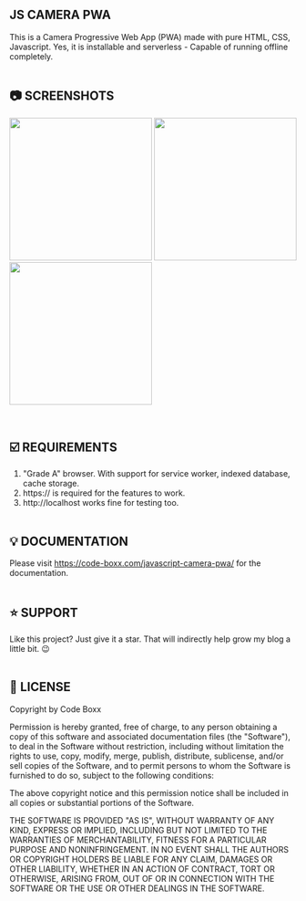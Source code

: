 ## JS CAMERA PWA
This is a Camera Progressive Web App (PWA) made with pure HTML, CSS, Javascript. Yes, it is installable and serverless - Capable of running offline completely.
<br><br>

## :camera: SCREENSHOTS
<p float="left">
  <img width="250" src="https://github.com/code-boxx/js-camera-pwa/blob/main/assets/ss-js-cam-pwa-1.jpg">
  <img width="250" src="https://github.com/code-boxx/js-camera-pwa/blob/main/assets/ss-js-cam-pwa-2.jpg">
  <img width="250" src="https://github.com/code-boxx/js-camera-pwa/blob/main/assets/ss-js-cam-pwa-3.jpg">
</p><br>

## :ballot_box_with_check: REQUIREMENTS
1) "Grade A" browser. With support for service worker, indexed database, cache storage.
2) https:// is required for the features to work.
3) http://localhost works fine for testing too.
<br><br>

## :bulb: DOCUMENTATION
Please visit https://code-boxx.com/javascript-camera-pwa/ for the documentation.
<br><br>

## :star: SUPPORT
Like this project? Just give it a star. That will indirectly help grow my blog a little bit. :wink:
<br><br>

## :newspaper: LICENSE
Copyright by Code Boxx

Permission is hereby granted, free of charge, to any person obtaining a copy
of this software and associated documentation files (the "Software"), to deal
in the Software without restriction, including without limitation the rights
to use, copy, modify, merge, publish, distribute, sublicense, and/or sell
copies of the Software, and to permit persons to whom the Software is
furnished to do so, subject to the following conditions:

The above copyright notice and this permission notice shall be included in all
copies or substantial portions of the Software.

THE SOFTWARE IS PROVIDED "AS IS", WITHOUT WARRANTY OF ANY KIND, EXPRESS OR
IMPLIED, INCLUDING BUT NOT LIMITED TO THE WARRANTIES OF MERCHANTABILITY,
FITNESS FOR A PARTICULAR PURPOSE AND NONINFRINGEMENT. IN NO EVENT SHALL THE
AUTHORS OR COPYRIGHT HOLDERS BE LIABLE FOR ANY CLAIM, DAMAGES OR OTHER
LIABILITY, WHETHER IN AN ACTION OF CONTRACT, TORT OR OTHERWISE, ARISING FROM,
OUT OF OR IN CONNECTION WITH THE SOFTWARE OR THE USE OR OTHER DEALINGS IN THE
SOFTWARE.